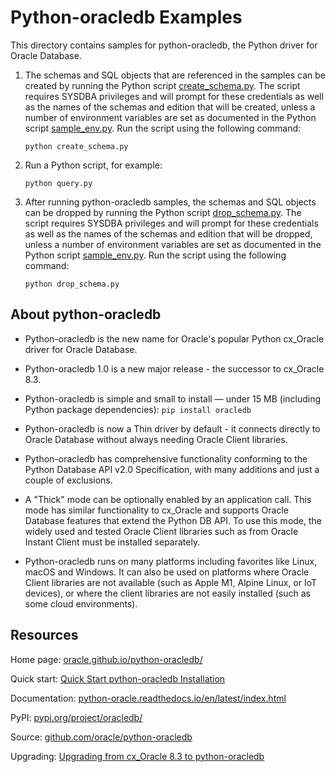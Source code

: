 # Python-oracledb  Examples

This directory contains samples for python-oracledb, the Python driver for
Oracle Database.

1.  The schemas and SQL objects that are referenced in the samples can be
    created by running the Python script
    [create_schema.py](https://github.com/oracle-samples/oracle-db-examples/blob/main/python/create_schema.py). The
    script requires SYSDBA privileges and will prompt for these credentials as
    well as the names of the schemas and edition that will be created, unless a
    number of environment variables are set as documented in the Python script
    [sample_env.py](https://github.com/oracle-samples/oracle-db-examples/blob/main/python/sample_env.py). Run
    the script using the following command:

        python create_schema.py

2.  Run a Python script, for example:

        python query.py

3.  After running python-oracledb samples, the schemas and SQL objects can be
    dropped by running the Python script
    [drop_schema.py](https://github.com/oracle-samples/oracle-db-examples/blob/main/python/drop_schema.py). The
    script requires SYSDBA privileges and will prompt for these credentials as
    well as the names of the schemas and edition that will be dropped, unless a
    number of environment variables are set as documented in the Python script
    [sample_env.py](https://github.com/oracle-samples/oracle-db-examples/blob/main/python/sample_env.py). Run
    the script using the following command:

        python drop_schema.py

## About python-oracledb

- Python-oracledb is the new name for Oracle's popular Python cx_Oracle driver
  for Oracle Database.

- Python-oracledb 1.0 is a new major release - the successor to cx_Oracle 8.3.

- Python-oracledb is simple and small to install — under 15 MB (including
  Python package dependencies): `pip install oracledb`

- Python-oracledb is now a Thin driver by default - it connects directly to
  Oracle Database without always needing Oracle Client libraries.

- Python-oracledb has comprehensive functionality conforming to the Python
  Database API v2.0 Specification, with many additions and just a couple of
  exclusions.

- A "Thick" mode can be optionally enabled by an application call. This mode
  has similar functionality to cx_Oracle and supports Oracle Database features
  that extend the Python DB API. To use this mode, the widely used and tested
  Oracle Client libraries such as from Oracle Instant Client must be installed
  separately.

- Python-oracledb runs on many platforms including favorites like Linux, macOS
  and Windows. It can also be used on platforms where Oracle Client libraries
  are not available (such as Apple M1, Alpine Linux, or IoT devices), or where
  the client libraries are not easily installed (such as some cloud
  environments).

## Resources

Home page: [oracle.github.io/python-oracledb/](https://oracle.github.io/python-oracledb/)

Quick start: [Quick Start python-oracledb Installation](https://python-oracledb.readthedocs.io/en/latest/user_guide/installation.html#quick-start-python-oracledb-installation)

Documentation: [python-oracle.readthedocs.io/en/latest/index.html](https://python-oracle.readthedocs.io/en/latest/index.html)

PyPI: [pypi.org/project/oracledb/](https://pypi.org/project/oracledb/)

Source: [github.com/oracle/python-oracledb](https://github.com/oracle/python-oracledb)

Upgrading: [Upgrading from cx_Oracle 8.3 to python-oracledb](https://python-oracledb.readthedocs.io/en/latest/user_guide/appendix_c.html#upgrading-from-cx-oracle-8-3-to-python-oracledb)
